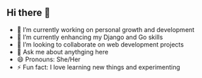 ## Hi there 👋



- 🔭 I’m currently working on personal growth and development
- 🌱 I’m currently enhancing my Django and Go skills
- 👯 I’m looking to collaborate on web development projects
- 💬 Ask me about anythging here
- 😄 Pronouns: She/Her
- ⚡ Fun fact: I love learning new things and experimenting
